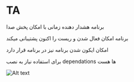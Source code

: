 # TA
برنامه هشدار دهنده زمانی با امکان پخش صدا 

برنامه امکان فعال شدن و ریست را اکنون پشتیبانی میکند

امکان ایکون شدن برنامه نیز در برنامه قرار دارد

برای استفاده نیاز به نصب dependations ها هست 

 ![Alt text](/assets/img.jpg?raw=true "Title")
